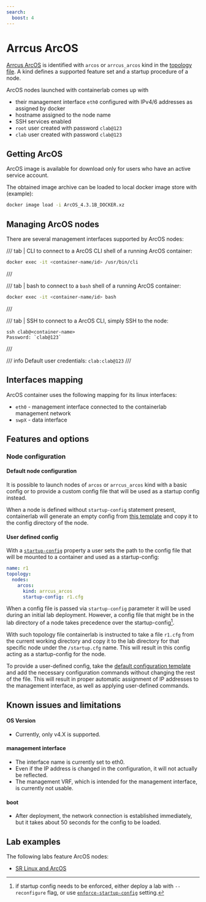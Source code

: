 ```yaml
---
search:
  boost: 4
---
```

# Arrcus ArcOS

[Arrcus ArcOS](https://arrcus.com/connected-edge/arcos) is identified with `arcos` or `arrcus_arcos` kind in the [topology file](../topo-def-file.md). A kind defines a supported feature set and a startup procedure of a node.

ArcOS nodes launched with containerlab comes up with

* their management interface `eth0` configured with IPv4/6 addresses as assigned by docker
* hostname assigned to the node name
* SSH services enabled
* `root` user created with password `clab@123`
* `clab` user created with password `clab@123`

## Getting ArcOS

ArcOS image is available for download only for users who have an active service account.

The obtained image archive can be loaded to local docker image store with (example):

```bash
docker image load -i ArcOS_4.3.1B_DOCKER.xz
```

## Managing ArcOS nodes

There are several management interfaces supported by ArcOS nodes:

/// tab | CLI
to connect to a ArcOS CLI shell of a running ArcOS container:
```bash
docker exec -it <container-name/id> /usr/bin/cli
```
///

/// tab | bash
to connect to a `bash` shell of a running ArcOS container:
```bash
docker exec -it <container-name/id> bash
```
///

/// tab | SSH
to connect to a ArcOS CLI, simply SSH to the node:
```
ssh clab@<container-name>
Password: `clab@123`
```
///

/// info
Default user credentials: `clab:clab@123`
///

## Interfaces mapping

ArcOS container uses the following mapping for its linux interfaces:

* `eth0` - management interface connected to the containerlab management network
* `swpX` - data interface

## Features and options

### Node configuration

#### Default node configuration

It is possible to launch nodes of `arcos` or `arrcus_arcos` kind with a basic config or to provide a custom config file that will be used as a startup config instead.

When a node is defined without `startup-config` statement present, containerlab will generate an empty config from [this template]() and copy it to the config directory of the node.

#### User defined config

With a [`startup-config`](../nodes.md#startup-config) property a user sets the path to the config file that will be mounted to a container and used as a startup-config:

```yaml
name: r1
topology:
  nodes:
    arcos:
      kind: arrcus_arcos
      startup-config: r1.cfg
```

When a config file is passed via `startup-config` parameter it will be used during an initial lab deployment. However, a config file that might be in the lab directory of a node takes precedence over the startup-config[^1].

With such topology file containerlab is instructed to take a file `r1.cfg` from the current working directory and copy it to the lab directory for that specific node under the `/startup.cfg` name. This will result in this config acting as a startup-config for the node.

To provide a user-defined config, take the [default configuration template]() and add the necessary configuration commands without changing the rest of the file. This will result in proper automatic assignment of IP addresses to the management interface, as well as applying user-defined commands.

## Known issues and limitations

#### OS Version

* Currently, only v4.X is supported.

#### management interface

* The interface name is currently set to eth0.
* Even if the IP address is changed in the configuration, it will not actually be reflected.
* The management VRF, which is intended for the management interface, is currently not usable.

#### boot

* After deployment, the network connection is established immediately, but it takes about 50 seconds for the config to be loaded.

## Lab examples

The following labs feature ArcOS nodes:

* [SR Linux and ArcOS](../../lab-examples/srl-arcos.md)

[^1]: if startup config needs to be enforced, either deploy a lab with `--reconfigure` flag, or use [`enforce-startup-config`](../nodes.md#enforce-startup-config) setting.
